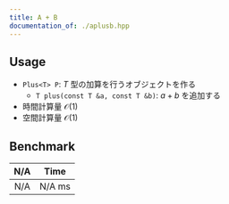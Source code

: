```yaml
---
title: A + B
documentation_of: ./aplusb.hpp
---
```


## Usage

- `Plus<T> P`: $T$ 型の加算を行うオブジェクトを作る
    - `T plus(const T &a, const T &b)`: $a + b$ を追加する
- 時間計算量 $\mathcal{O}(1)$
- 空間計算量 $\mathcal{O}(1)$

## Benchmark

| N/A | Time |
| :-: | :--: |
| N/A | N/A ms |

